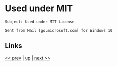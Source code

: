 # Used under MIT

    Subject: Used under MIT License

    Sent from Mail [go.microsoft.com] for Windows 10

## Links

[<< prev](2020-02-11.md) | [up](../) | [next >> ](2020-03-02.md)
